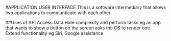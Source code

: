 #APPLICATION USER INTERFACE
This is a software intermediary that allows two applications to communticate with each other.

##Uses of API
Access Data
Hide complexity and perform tasks eg an app that wants to show a button on the screen asks the OS to render one.
Extend functionality eg Siri, Google assistance